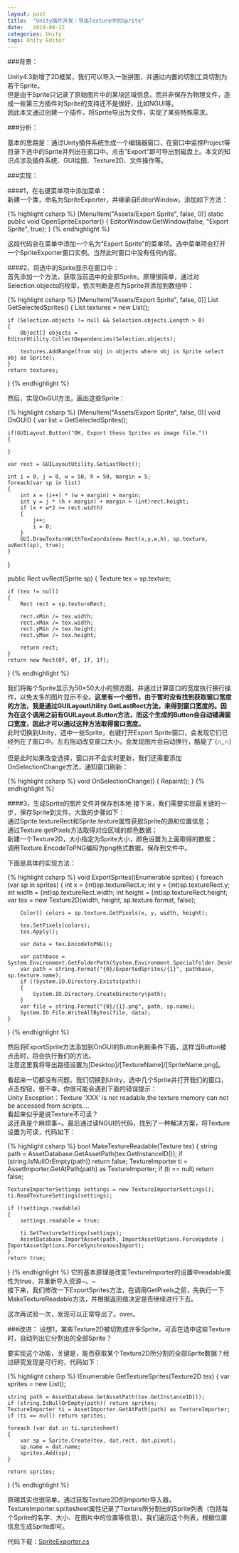 ```yaml
---
layout: post
title:  "Unity插件开发：导出Texture中的Sprite"
date:   2014-08-12
categories: Unity
tags: Unity Editor
---
```


###背景：

<!-- begin_summary -->

Unity4.3新增了2D框架，我们可以导入一张拼图，并通过内置的切割工具切割为若干Sprite。<br>
但是由于Sprite只记录了原始图片中的某块区域信息，而并非保存为物理文件，造成一些第三方插件对Sprite的支持还不是很好，比如NGUI等。
<br>
因此本文通过创建一个插件，将Sprite导出为文件，实现了某些特殊需求。<br>

<!-- end_summary -->

###分析：

基本的思路是：通过Unity插件系统生成一个编辑器窗口，在窗口中监控Project等目录下选中的Sprite并列出在窗口中。点击"Export"即可导出到磁盘上。本文的知识点涉及插件系统、GUI绘图、Texture2D、文件操作等。

###实现：

####1，在右键菜单项中添加菜单：<br>
新建一个类，命名为SpriteExporter，并继承自EditorWindow。添加如下方法：

{% highlight csharp %}
[MenuItem("Assets/Export Sprite", false, 0)]
static public void OpenSpriteExporter()
{
    EditorWindow.GetWindow<SpriteExporter>(false, "Export Sprite", true);
}
{% endhighlight %}

这段代码会在菜单中添加一个名为"Export Sprite"的菜单项。选中菜单项会打开一个SpriteExporter窗口实例。当然此时窗口中没有任何内容。

####2，将选中的Sprite显示在窗口中：<br>
首先添加一个方法，获取当前选中的全部Sprite。原理很简单，通过对Selection.objects的枚举，依次判断是否为Sprite并添加到数组中：

{% highlight csharp %}
[MenuItem("Assets/Export Sprite", false, 0)]
List<Sprite> GetSelectedSprites()
{
    List<Sprite> textures = new List<Sprite>();

    if (Selection.objects != null && Selection.objects.Length > 0)
    {
        Object[] objects = EditorUtility.CollectDependencies(Selection.objects);

        textures.AddRange(from obj in objects where obj is Sprite select obj as Sprite);
    }
    return textures;
}
{% endhighlight %}

然后，实现OnGUI方法，画出这些Sprite：

{% highlight csharp %}
[MenuItem("Assets/Export Sprite", false, 0)]
void OnGUI()
{
    var list = GetSelectedSprites();

    if(GUILayout.Button("OK, Export thess Sprites as image file."))
    {
        
    }

    var rect = GUILayoutUtility.GetLastRect();

    int i = 0, j = 0, w = 50, h = 50, margin = 5;
    foreach(var sp in list)
    {
        int x = (i++) * (w + margin) + margin;
        int y = j * (h + margin) + margin + (int)rect.height;
        if (x + w*2 >= rect.width)
        {
            j++;
            i = 0;
        }
        GUI.DrawTextureWithTexCoords(new Rect(x,y,w,h), sp.texture, uvRect(sp), true);
    }
}

public Rect uvRect(Sprite sp)
{
    Texture tex = sp.texture;

    if (tex != null)
    {
        Rect rect = sp.textureRect;

        rect.xMin /= tex.width;
        rect.xMax /= tex.width;
        rect.yMin /= tex.height;
        rect.yMax /= tex.height;

        return rect;
    }
    return new Rect(0f, 0f, 1f, 1f);
}
{% endhighlight %}

我们将每个Sprite显示为50×50大小的预览图，并通过计算窗口的宽度执行换行操作，以免太多的图片显示不全。**这里有一个细节，由于暂时没有找到获取窗口宽度的方法，我是通过GUILayoutUtility.GetLastRect方法，来得到窗口宽度的。因为在这个调用之前有GUILayout.Button方法，而这个生成的Button会自动铺满窗口宽度，因此才可以通过这种方法取得窗口宽度。**<br>
此时切换到Unity，选中一些Sprite，右键打开Export Sprite窗口，会发现它们已经列在了窗口中。左右拖动改变窗口大小，会发现图片会自动换行，酷毙了`(*∩_∩*)′<br>
但是此时如果改变选择，窗口并不会实时更新，我们还需要添加OnSelectionChange方法，通知窗口刷新：

{% highlight csharp %}
void OnSelectionChange()
{
    Repaint();
}
{% endhighlight %}

####3，生成Sprite的图片文件并保存到本地
接下来，我们需要实现最关键的一步，保存Sprite到文件。大致的步骤如下：<br>
通过Sprite.textureRect和Sprite.texture属性获取Sprite的源和位置信息；<br>
通过Texture.getPixels方法取得对应区域的颜色数据；<br>
新建一个Texture2D，大小指定为Sprite大小，颜色设置为上面取得的数据；<br>
调用Texture.EncodeToPNG编码为png格式数据，保存到文件中。<br>

下面是具体的实现方法：

{% highlight csharp %}
void ExportSprites(IEnumerable<Sprite> sprites)
{
    foreach (var sp in sprites)
    {
        int x = (int)sp.textureRect.x;
        int y = (int)sp.textureRect.y;
        int width = (int)sp.textureRect.width;
        int height = (int)sp.textureRect.height;
        var tex = new Texture2D(width, height, sp.texture.format, false);

        Color[] colors = sp.texture.GetPixels(x, y, width, height);

        tex.SetPixels(colors);
        tex.Apply();

        var data = tex.EncodeToPNG();

        var pathbase = System.Environment.GetFolderPath(System.Environment.SpecialFolder.Desktop);
        var path = string.Format("{0}/ExportedSprites/{1}", pathbase, sp.texture.name);
        if (!System.IO.Directory.Exists(path))
        {
            System.IO.Directory.CreateDirectory(path);
        }
        var file = string.Format("{0}/{1}.png", path, sp.name);
        System.IO.File.WriteAllBytes(file, data);
    }
}
{% endhighlight %}

然后将ExportSprite方法添加到OnGUI的Button判断条件下面，这样当Button被点击时，将会执行我们的方法。<br>
注意这里我将导出路径设置为[Desktop]/[TextureName]/[SpriteName.png]。

看起来一切都没有问题。我们切换到Unity，选中几个Sprite并打开我们的窗口，点击按钮，很不幸，你很可能会遇到下面的错误提示：<br>
    Unity Exception：Texture 'XXX' is not readable,the texture memory can not be accessed from scripts....<br>
看起来似乎是说Texture不可读？<br>
这还真是个麻烦事~。最后通过读NGUI的代码，找到了一种解决方案，将Texture设置为可读，代码如下：

{% highlight csharp %}
bool MakeTextureReadable(Texture tex)
{
    string path = AssetDatabase.GetAssetPath(tex.GetInstanceID());
    if (string.IsNullOrEmpty(path)) return false;
    TextureImporter ti = AssetImporter.GetAtPath(path) as TextureImporter;
    if (ti == null) return false;

    TextureImporterSettings settings = new TextureImporterSettings();
    ti.ReadTextureSettings(settings);

    if (!settings.readable)
    {
        settings.readable = true;

        ti.SetTextureSettings(settings);
        AssetDatabase.ImportAsset(path, ImportAssetOptions.ForceUpdate | ImportAssetOptions.ForceSynchronousImport);
    }
    return true;
}
{% endhighlight %}
它的基本原理是改变TextureImporter的设置中readable属性为true，并重新导入资源~。~<br>
接下来，我们修改一下ExportSprites方法，在调用GetPixels之前，先执行一下MakeTextureReadable方法，并根据返回值决定是否继续进行下去。

这次再试验一次，发现可以正常导出了。over。

###改进：
设想1，某些Texture2D被切割成许多Sprite，可否在选中这些Texture时，自动列出它分割出的全部Sprite？

要实现这个功能，关键是，能否获取某个Texture2D所分割的全部Sprite数据？经过研究发现是可行的，代码如下：

{% highlight csharp %}
IEnumerable<Sprite> GetTextureSprites(Texture2D tex)
{
    var sprites = new List<Sprite>();
    
    string path = AssetDatabase.GetAssetPath(tex.GetInstanceID());
    if (string.IsNullOrEmpty(path)) return sprites;
    TextureImporter ti = AssetImporter.GetAtPath(path) as TextureImporter;
    if (ti == null) return sprites;

    foreach (var dat in ti.spritesheet)
    {
        var sp = Sprite.Create(tex, dat.rect, dat.pivot);
        sp.name = dat.name;
        sprites.Add(sp);
    }

    return sprites;
}
{% endhighlight %}

原理其实也很简单，通过获取Texture2D的Importer导入器，TextureImporter.spritesheet属性记录了Texture所分割出的Sprite列表（包括每个Sprite的名字、大小、在图片中的位置等信息）。我们遍历这个列表，根据位置信息生成Sprite即可。

代码下载：[SpriteExporter.cs](https://raw.githubusercontent.com/rugbbyli/rugbbyli.github.io/master/files/SpriteExporter.cs "SpriteExporter.cs")